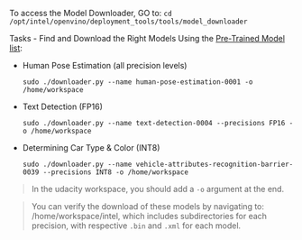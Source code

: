 To access the Model Downloader, GO to: `cd /opt/intel/openvino/deployment_tools/tools/model_downloader`

Tasks - Find and Download the Right Models
Using the [Pre-Trained Model list](https://software.intel.com/en-us/openvino-toolkit/documentation/pretrained-models):

- Human Pose Estimation  (all precision levels) <p>
`sudo ./downloader.py --name human-pose-estimation-0001 -o /home/workspace`

- Text Detection (FP16) <p>
`sudo ./downloader.py --name text-detection-0004 --precisions FP16 -o /home/workspace`

- Determining Car Type & Color (INT8) <p>
`sudo ./downloader.py --name vehicle-attributes-recognition-barrier-0039 --precisions INT8 -o /home/workspace`

> In the udacity workspace, you should add a `-o` argument at the end.

> You can verify the download of these models by navigating to: /home/workspace/intel, which includes subdirectories for each precision, with respective `.bin` and `.xml` for each model.
